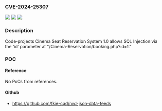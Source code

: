 ### [CVE-2024-25307](https://cve.mitre.org/cgi-bin/cvename.cgi?name=CVE-2024-25307)
![](https://img.shields.io/static/v1?label=Product&message=n%2Fa&color=blue)
![](https://img.shields.io/static/v1?label=Version&message=n%2Fa&color=blue)
![](https://img.shields.io/static/v1?label=Vulnerability&message=n%2Fa&color=brighgreen)

### Description

Code-projects Cinema Seat Reservation System 1.0 allows SQL Injection via the 'id' parameter at "/Cinema-Reservation/booking.php?id=1."

### POC

#### Reference
No PoCs from references.

#### Github
- https://github.com/fkie-cad/nvd-json-data-feeds

